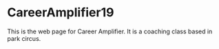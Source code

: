 # CareerAmplifier19
This is the web page for Career Amplifier. It is a coaching class based in park circus.
